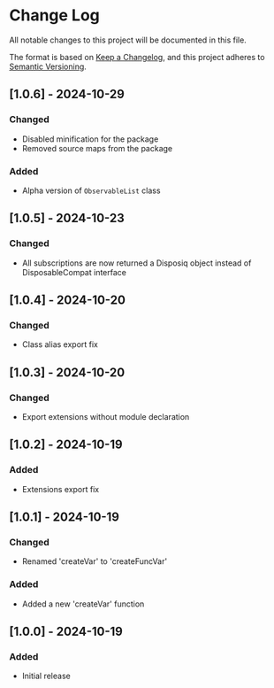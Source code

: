 # Change Log

All notable changes to this project will be documented in this file.

The format is based on [Keep a Changelog](https://keepachangelog.com/en/1.0.0/),
and this project adheres to [Semantic Versioning](https://semver.org/spec/v2.0.0.html).

## [1.0.6] - 2024-10-29

### Changed

- Disabled minification for the package
- Removed source maps from the package

### Added

- Alpha version of `ObservableList` class

## [1.0.5] - 2024-10-23

### Changed

- All subscriptions are now returned a Disposiq object instead of DisposableCompat interface

## [1.0.4] - 2024-10-20

### Changed

- Class alias export fix

## [1.0.3] - 2024-10-20

### Changed

- Export extensions without module declaration

## [1.0.2] - 2024-10-19

### Added

- Extensions export fix

## [1.0.1] - 2024-10-19

### Changed

- Renamed 'createVar' to 'createFuncVar'

### Added

- Added a new 'createVar' function

## [1.0.0] - 2024-10-19

### Added

- Initial release